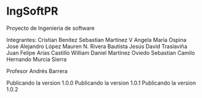# IngSoftPR

Proyecto de Ingenieria de software

Integrantes:
Cristian Benítez
Sebastian Martínez V
Angela María Ospina
Jose Alejandro López
Mauren N. Rivera Bautista
Jesús David Traslaviña
Juan Felipe Arias Castillo
William Daniel Martínez Oviedo
Sebastian Camilo Hernando Murcia Sierra




Profesor Andrés Barrera

Publicando la version 1.0.0
Publicando la version 1.0.1
Publicando la version 1.0.2


